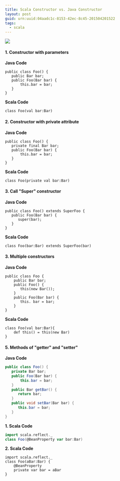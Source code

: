 ```yaml
---
title: Scala Constructor vs. Java Constructor
layout: post
guid: urn:uuid:04aadc1c-8153-42ec-8c45-201504201522
tags:
  - scala
---
```

![](/images/scala-vs-java.png)

#### 1. Constructor with parameters
**Java Code**  

```
public class Foo() {  
   public Bar bar;  
   public Foo(Bar bar) {  
       this.bar = bar;  
   }  
}  
```

**Scala Code**

```
class Foo(val bar:Bar)  
```

#### 2. Constructor with private attribute
**Java Code**  

```
public class Foo() {  
   private final Bar bar;  
   public Foo(Bar bar) {  
       this.bar = bar;  
   }  
}  
```

**Scala Code**

```
class Foo(private val bar:Bar)  
```

#### 3. Call "Super" constructor
**Java Code**  

```
public class Foo() extends SuperFoo {  
   public Foo(Bar bar) {   
      super(bar);  
   }  
}  
```

**Scala Code**

```
class Foo(bar:Bar) extends SuperFoo(bar)  

``` 

#### 3. Multiple constructors
**Java Code**  

```
public class Foo {  
    public Bar bar;  
    public Foo() {   
       this(new Bar());   
    }  
    public Foo(Bar bar) {  
       this. bar = bar;   
    }  
}  
```

**Scala Code**

```
class Foo(val bar:Bar){  
    def this() = this(new Bar)  
}  
``` 

#### 5. Methods of "getter" and "setter"
**Java Code**  

```java
public class Foo() {  
   private Bar bar;  
   public Foo(Bar bar) {  
       this.bar = bar;  
   } 
   public Bar getBar() {   
      return bar;   
   }  
   public void setBar(Bar bar) {   
      this.bar = bar;  
   }  
}  
```

**1. Scala Code**

```scala
import scala.reflect._  
class Foo(@BeanProperty var bar:Bar)  
```

**2. Scala Code**

```
import scala.reflect._  
class Foo(aBar:Bar) {  
    @BeanProperty  
    private var bar = aBar  
}  
``` 